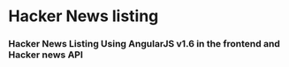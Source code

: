 # Hacker News listing

### Hacker News Listing Using AngularJS v1.6 in the frontend and Hacker news API
